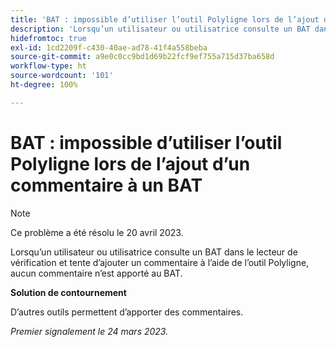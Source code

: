```yaml
---
title: 'BAT : impossible d’utiliser l’outil Polyligne lors de l’ajout d’un commentaire sur un BAT'
description: 'Lorsqu’un utilisateur ou utilisatrice consulte un BAT dans la visionneuse de relecture et tente d’ajouter un commentaire à l’aide de l’outil Polyligne, aucun commentaire n’est apporté au BAT. '
hidefromtoc: true
exl-id: 1cd2209f-c430-40ae-ad78-41f4a558beba
source-git-commit: a9e0c0cc9bd1d69b22fcf9ef755a715d37ba658d
workflow-type: ht
source-wordcount: '101'
ht-degree: 100%

---
```


# BAT : impossible d’utiliser l’outil Polyligne lors de l’ajout d’un commentaire à un BAT

<!--This article is on the WF and WFP TOCs-->

>[!NOTE]
>
>Ce problème a été résolu le 20 avril 2023.

Lorsqu’un utilisateur ou utilisatrice consulte un BAT dans le lecteur de vérification et tente d’ajouter un commentaire à l’aide de l’outil Polyligne, aucun commentaire n’est apporté au BAT.

**Solution de contournement**

D’autres outils permettent d’apporter des commentaires.

_Premier signalement le 24 mars 2023._
